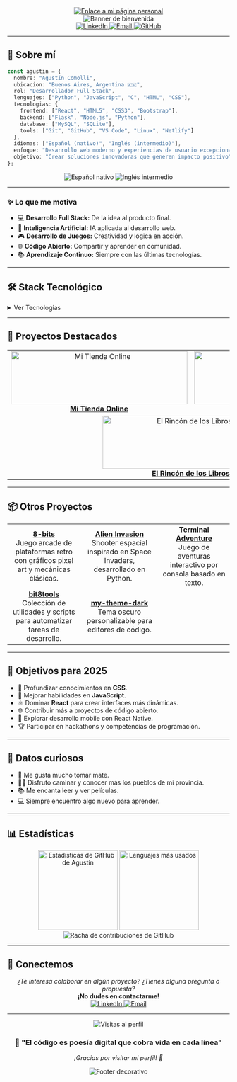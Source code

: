 <div align="center">
  <a href="https://agustincomolli.github.io" target="_blank">
       <img src="https://img.shields.io/badge/Mi%20Sitio%20Web-Visítalo-blueviolet?style=for-the-badge&logo=githubpages" alt="Enlace a mi página personal"/>
  </a>
</div>

<div align="center">
    <img src="https://capsule-render.vercel.app/api?type=waving&height=300&color=gradient&text=👋¡Hola!%20Soy%20Agustín%20Comolli&desc=Desarrollador%20Full%20Stack%20|%20Apasionado%20por%20la%20Tecnología%20|%20Siempre%20Aprendiendo&descAlignY=55&textBg=false&fontSize=50&fontAlign=50&fontAlignY=35&descSize=22" alt="Banner de bienvenida"/>
</div>

<div align="center">
  <a href="https://www.linkedin.com/in/agustincomolli/" target="_blank">
    <img src="https://img.shields.io/badge/LinkedIn-0077B5?style=for-the-badge&logo=linkedin&logoColor=white" alt="LinkedIn" />
  </a>
  <a href="mailto:agustin.comolli@gmail.com" target="_blank">
    <img src="https://img.shields.io/badge/Email-D14836?style=for-the-badge&logo=gmail&logoColor=white" alt="Email" />
  </a>
  <a href="https://github.com/agustincomolli" target="_blank">
    <img src="https://img.shields.io/badge/GitHub-100000?style=for-the-badge&logo=github&logoColor=white" alt="GitHub" />
  </a>
</div>

---

## 🚀 Sobre mí

```typescript
const agustin = {
  nombre: "Agustín Comolli",
  ubicacion: "Buenos Aires, Argentina 🇦🇷",
  rol: "Desarrollador Full Stack",
  lenguajes: ["Python", "JavaScript", "C", "HTML", "CSS"],
  tecnologias: {
    frontend: ["React", "HTML5", "CSS3", "Bootstrap"],
    backend: ["Flask", "Node.js", "Python"],
    database: ["MySQL", "SQLite"],
    tools: ["Git", "GitHub", "VS Code", "Linux", "Netlify"]
  },
  idiomas: ["Español (nativo)", "Inglés (intermedio)"],
  enfoque: "Desarrollo web moderno y experiencias de usuario excepcionales",
  objetivo: "Crear soluciones innovadoras que generen impacto positivo"
};
```

<div align="center">
  <img src="https://img.shields.io/badge/Español-Nativo-red?style=flat-square" alt="Español nativo" />
  <img src="https://img.shields.io/badge/Inglés-Intermedio-blue?style=flat-square" alt="Inglés intermedio" />
</div>

---

### ✨ Lo que me motiva
- 💻 **Desarrollo Full Stack:** De la idea al producto final.
- 🤖 **Inteligencia Artificial:** IA aplicada al desarrollo web.
- 🎮 **Desarrollo de Juegos:** Creatividad y lógica en acción.
- 🌐 **Código Abierto:** Compartir y aprender en comunidad.
- 📚 **Aprendizaje Continuo:** Siempre con las últimas tecnologías.

---

## 🛠️ Stack Tecnológico

<details>
  <summary>Ver Tecnologías</summary>

### 🎨 Frontend
![HTML5](https://img.shields.io/badge/HTML5-E34F26?style=for-the-badge&logo=html5&logoColor=white)
![CSS3](https://img.shields.io/badge/CSS3-1572B6?style=for-the-badge&logo=css3&logoColor=white)
![JavaScript](https://img.shields.io/badge/JavaScript-F7DF1E?style=for-the-badge&logo=javascript&logoColor=black)
![React](https://img.shields.io/badge/React-20232A?style=for-the-badge&logo=react&logoColor=61DAFB)
![Bootstrap](https://img.shields.io/badge/Bootstrap-563D7C?style=for-the-badge&logo=bootstrap&logoColor=white)

### 🔩 Backend
![Python](https://img.shields.io/badge/Python-3776AB?style=for-the-badge&logo=python&logoColor=white)
![Flask](https://img.shields.io/badge/Flask-000000?style=for-the-badge&logo=flask&logoColor=white)
![Node.js](https://img.shields.io/badge/Node.js-43853D?style=for-the-badge&logo=node.js&logoColor=white)
![C](https://img.shields.io/badge/C-00599C?style=for-the-badge&logo=c&logoColor=white)

### 📄 Bases de Datos
![MySQL](https://img.shields.io/badge/MySQL-4479A1?style=for-the-badge&logo=mysql&logoColor=white)
![SQLite](https://img.shields.io/badge/SQLite-07405E?style=for-the-badge&logo=sqlite&logoColor=white)

### 🛠️ Herramientas
![Git](https://img.shields.io/badge/Git-F05032?style=for-the-badge&logo=git&logoColor=white)
![GitHub](https://img.shields.io/badge/GitHub-100000?style=for-the-badge&logo=github&logoColor=white)
![VS Code](https://img.shields.io/badge/VS_Code-007ACC?style=for-the-badge&logo=visual-studio-code&logoColor=white)
![Linux](https://img.shields.io/badge/Linux-FCC624?style=for-the-badge&logo=linux&logoColor=black)
![Netlify](https://img.shields.io/badge/Netlify-00C7B7?style=for-the-badge&logo=netlify&logoColor=white)

</details>

---

## 🌟 Proyectos Destacados

<div align="center">

<table>
  <tr>
    <td align="center">
      <a href="https://github.com/agustincomolli/mi-tienda-online">
        <img src="https://github-readme-stats.vercel.app/api/pin/?username=agustincomolli&repo=mi-tienda-online&theme=radical&description_lines_count=2" alt="Mi Tienda Online" width="400" height="120"/>
        <br/>
        <strong>Mi Tienda Online</strong>
      </a>
    </td>
    <td align="center">
      <a href="https://github.com/agustincomolli/le-chef-recetas">
        <img src="https://github-readme-stats.vercel.app/api/pin/?username=agustincomolli&repo=le-chef-recetas&theme=radical&description_lines_count=2" alt="Le Chef Recetas" width="400" height="120"/>
        <br/>
        <strong>Le Chef Recetas</strong>
      </a>
    </td>
  </tr>
  <tr>
    <td colspan="2" align="center">
      <a href="https://github.com/agustincomolli/el-rincon-libros">
        <img src="https://github-readme-stats.vercel.app/api/pin/?username=agustincomolli&repo=el-rincon-libros&theme=radical&description_lines_count=2" alt="El Rincón de los Libros" width="400" height="120"/>
        <br/>
        <strong>El Rincón de los Libros</strong>
      </a>
    </td>
  </tr>
</table>

</div>

---

## 📦 Otros Proyectos

<div align="center">

<table>
  <tr>
    <td align="center" width="230">
      <a href="https://github.com/agustincomolli/8-bits">
        <strong>8-bits</strong>
      </a>
      <br>
      Juego arcade de plataformas retro con gráficos pixel art y mecánicas clásicas.
    </td>
    <td align="center" width="230">
      <a href="https://github.com/agustincomolli/alien-invasion">
        <strong>Alien Invasion</strong>
      </a>
      <br>
      Shooter espacial inspirado en Space Invaders, desarrollado en Python.
    </td>
    <td align="center" width="230">
      <a href="https://github.com/agustincomolli/terminal-adventure">
        <strong>Terminal Adventure</strong>
      </a>
      <br>
      Juego de aventuras interactivo por consola basado en texto.
    </td>
  </tr>
  <tr>
    <td align="center" width="230">
      <a href="https://github.com/agustincomolli/bit8tools">
        <strong>bit8tools</strong>
      </a>
      <br>
      Colección de utilidades y scripts para automatizar tareas de desarrollo.
    </td>
    <td align="center" width="230">
      <a href="https://github.com/agustincomolli/my-theme-dark">
        <strong>my-theme-dark</strong>
      </a>
      <br>
      Tema oscuro personalizable para editores de código.
    </td>
    <td></td>
  </tr>
</table>

</div>

---

## 🎯 Objetivos para 2025

- 🎨 Profundizar conocimientos en **CSS**.
- 🚀 Mejorar habilidades en **JavaScript**.
- ⚛️ Dominar **React** para crear interfaces más dinámicas.
- 🌐 Contribuir más a proyectos de código abierto.
- 📱 Explorar desarrollo mobile con React Native.
- 🏆 Participar en hackathons y competencias de programación.

---

## 🎉 Datos curiosos

- 🧉 Me gusta mucho tomar mate.
- 🚶‍♂️ Disfruto caminar y conocer más los pueblos de mi provincia.
- 📚 Me encanta leer y ver películas.
- 💻 Siempre encuentro algo nuevo para aprender.

---

## 📊 Estadísticas

<div align="center">
  <img src="https://github-readme-stats.vercel.app/api?username=agustincomolli&show_icons=true&theme=radical&include_all_commits=true&count_private=true" alt="Estadísticas de GitHub de Agustín" height="180" />
  <img src="https://github-readme-stats.vercel.app/api/top-langs/?username=agustincomolli&layout=compact&langs_count=8&theme=radical" alt="Lenguajes más usados" height="180" />
</div>
<div align="center">
  <img src="https://github-readme-streak-stats.herokuapp.com/?user=agustincomolli&theme=radical" alt="Racha de contribuciones de GitHub" />
</div>

---

## 🤝 Conectemos

<div align="center">
  <em>¿Te interesa colaborar en algún proyecto? ¿Tienes alguna pregunta o propuesta?</em><br>
  <strong>¡No dudes en contactarme!</strong>
  <br>
  <a href="https://www.linkedin.com/in/agustincomolli/" target="_blank">
    <img src="https://img.shields.io/badge/LinkedIn-0077B5?style=for-the-badge&logo=linkedin&logoColor=white" alt="LinkedIn" />
  </a>
  <a href="mailto:agustin.comolli@gmail.com" target="_blank">
    <img src="https://img.shields.io/badge/Email-D14836?style=for-the-badge&logo=gmail&logoColor=white" alt="Email" />
  </a>
</div>

---

<div align="center">
  <img src="https://komarev.com/ghpvc/?username=agustincomolli&color=blueviolet&style=flat-square&label=Visitas+al+perfil" alt="Visitas al perfil" />
  <h3>💫 "El código es poesía digital que cobra vida en cada línea"</h3>
  <p><em>¡Gracias por visitar mi perfil! 🚀</em></p>
</div>

<div align="center">
  <img src="https://capsule-render.vercel.app/api?type=waving&color=gradient&height=100&section=footer" alt="Footer decorativo" />
</div>
